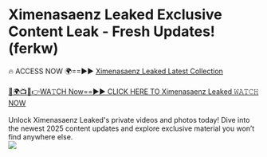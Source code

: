 # Ximenasaenz Leaked Exclusive Content Leak - Fresh Updates! (ferkw)

🔥 ACCESS NOW 🌍==►► <a href="https://tinyurl.com/kvy9nzfs" rel="nofollow">Ximenasaenz Leaked Latest Collection</a>
<br><br>
[🔴🌍📺📱👉WA𝚃CH Now==►► CLICK HERE TO Ximenasaenz Leaked 𝚆𝙰𝚃𝙲𝙷 NOW](https://tinyurl.com/kvy9nzfs)
<br><br>
Unlock Ximenasaenz Leaked's private videos and photos today! Dive into the newest 2025 content updates and explore exclusive material you won’t find anywhere else.
<br>
<a href="https://tinyurl.com/kvy9nzfs" rel="nofollow" data-target="animated-image.originalLink"><img src="https://camo.githubusercontent.com/8a4f000d20f83aca3bf7ec5f350d767afa0574a8a352519fd8cfa583a6f93a33/68747470733a2f2f692e696d6775722e636f6d2f644a486b345a712e676966" data-canonical-src="https://i.imgur.com/dJHk4Zq.gif" style="max-width: 100%; display: inline-block;" data-target="animated-image.originalImage"></a>
<br>
